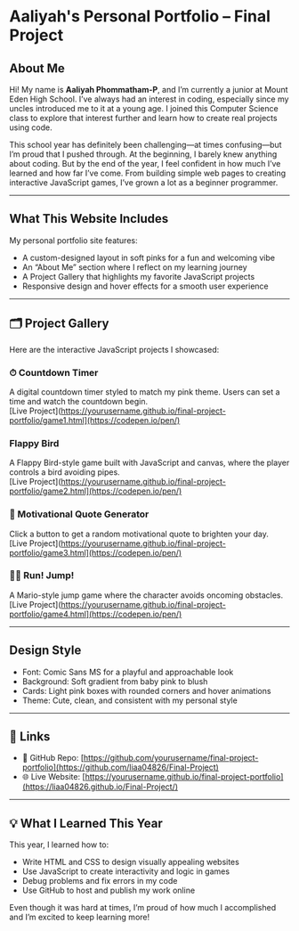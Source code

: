 #  Aaliyah's Personal Portfolio – Final Project

## About Me

Hi! My name is **Aaliyah Phommatham-P**, and I’m currently a junior at Mount Eden High School. I’ve always had an interest in coding, especially since my uncles introduced me to it at a young age. I joined this Computer Science class to explore that interest further and learn how to create real projects using code.

This school year has definitely been challenging—at times confusing—but I’m proud that I pushed through. At the beginning, I barely knew anything about coding. But by the end of the year, I feel confident in how much I’ve learned and how far I’ve come. From building simple web pages to creating interactive JavaScript games, I’ve grown a lot as a beginner programmer.

---

## What This Website Includes

My personal portfolio site features:

-  A custom-designed layout in soft pinks for a fun and welcoming vibe  
- An “About Me” section where I reflect on my learning journey  
-  A Project Gallery that highlights my favorite JavaScript projects  
-  Responsive design and hover effects for a smooth user experience  

---

## 🗂 Project Gallery

Here are the interactive JavaScript projects I showcased:

### ⏱ Countdown Timer  
A digital countdown timer styled to match my pink theme. Users can set a time and watch the countdown begin.  
[Live Project](https://yourusername.github.io/final-project-portfolio/game1.html](https://codepen.io/pen/)

###  Flappy Bird  
A Flappy Bird-style game built with JavaScript and canvas, where the player controls a bird avoiding pipes.  
[Live Project](https://yourusername.github.io/final-project-portfolio/game2.html](https://codepen.io/pen/)

### 💬 Motivational Quote Generator  
Click a button to get a random motivational quote to brighten your day.  
[Live Project](https://yourusername.github.io/final-project-portfolio/game3.html](https://codepen.io/pen/)

### 🏃‍♀️ Run! Jump!  
A Mario-style jump game where the character avoids oncoming obstacles.  
[Live Project](https://yourusername.github.io/final-project-portfolio/game4.html](https://codepen.io/pen/)

---

##  Design Style

- Font: Comic Sans MS for a playful and approachable look  
- Background: Soft gradient from baby pink to blush  
- Cards: Light pink boxes with rounded corners and hover animations  
- Theme: Cute, clean, and consistent with my personal style  

---

## 🔗 Links

- 📁 GitHub Repo: [https://github.com/yourusername/final-project-portfolio](https://github.com/liaa04826/Final-Project)
- 🌐 Live Website: [https://yourusername.github.io/final-project-portfolio](https://liaa04826.github.io/Final-Project/) 

---

## 💡 What I Learned This Year

This year, I learned how to:

- Write HTML and CSS to design visually appealing websites  
- Use JavaScript to create interactivity and logic in games  
- Debug problems and fix errors in my code  
- Use GitHub to host and publish my work online  

Even though it was hard at times, I’m proud of how much I accomplished and I’m excited to keep learning more!
